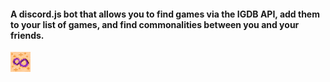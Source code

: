 #### A discord.js bot that allows you to find games via the IGDB API, add them to your list of games, and find commonalities between you and your friends.
<img src="gametogether.png" width="32">